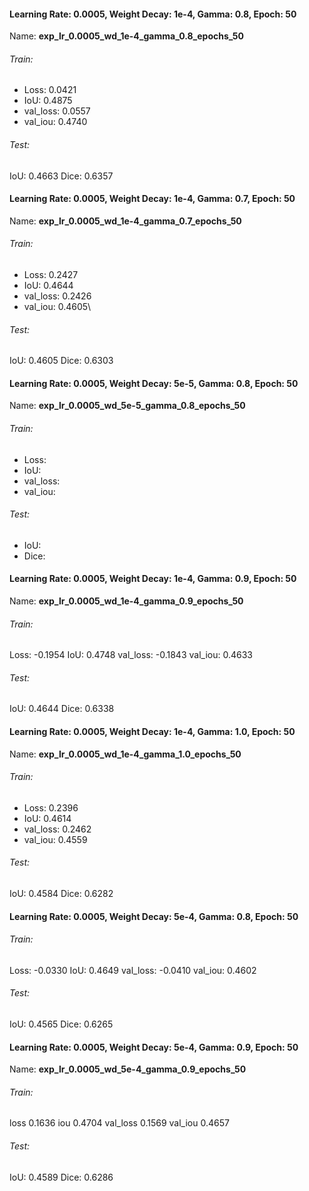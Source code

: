 
#### Learning Rate: 0.0005, Weight Decay: 1e-4, Gamma: 0.8, Epoch: 50
Name: **exp_lr_0.0005_wd_1e-4_gamma_0.8_epochs_50**
###### Train:
- Loss: 0.0421 
- IoU: 0.4875 
- val_loss: 0.0557 
- val_iou: 0.4740
###### Test:
IoU: 0.4663
Dice: 0.6357

#### Learning Rate: 0.0005, Weight Decay: 1e-4, Gamma: 0.7, Epoch: 50
Name: **exp_lr_0.0005_wd_1e-4_gamma_0.7_epochs_50**
###### Train:
- Loss:  0.2427 
- IoU: 0.4644
- val_loss: 0.2426
- val_iou: 0.4605\
###### Test:
IoU: 0.4605
Dice: 0.6303
#### Learning Rate: 0.0005, Weight Decay: 5e-5, Gamma: 0.8, Epoch: 50
Name: **exp_lr_0.0005_wd_5e-5_gamma_0.8_epochs_50**
###### Train:
- Loss:
- IoU:
- val_loss:
- val_iou:
###### Test:
- IoU:
- Dice:
#### Learning Rate: 0.0005, Weight Decay: 1e-4, Gamma: 0.9, Epoch: 50
Name: **exp_lr_0.0005_wd_1e-4_gamma_0.9_epochs_50**
###### Train:
Loss: -0.1954
IoU: 0.4748
val_loss: -0.1843
val_iou: 0.4633

###### Test:
IoU: 0.4644
Dice: 0.6338

#### Learning Rate: 0.0005, Weight Decay: 1e-4, Gamma: 1.0, Epoch: 50
Name: **exp_lr_0.0005_wd_1e-4_gamma_1.0_epochs_50**
###### Train:
- Loss: 0.2396
- IoU: 0.4614
- val_loss: 0.2462
- val_iou: 0.4559
###### Test:
IoU: 0.4584
Dice: 0.6282
#### Learning Rate: 0.0005, Weight Decay: 5e-4, Gamma: 0.8, Epoch: 50
###### Train:
Loss: -0.0330
IoU: 0.4649
val_loss: -0.0410
val_iou: 0.4602
###### Test:
IoU: 0.4565
Dice: 0.6265

#### Learning Rate: 0.0005, Weight Decay: 5e-4, Gamma: 0.9, Epoch: 50 
Name: **exp_lr_0.0005_wd_5e-4_gamma_0.9_epochs_50**
###### Train:
loss 0.1636
iou 0.4704
val_loss 0.1569
val_iou 0.4657
###### Test:
IoU: 0.4589
Dice: 0.6286
